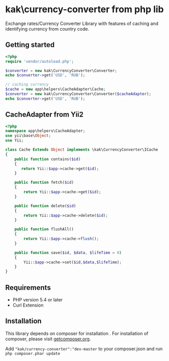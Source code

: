 kak\currency-converter from php lib
======================

Exchange rates/Currency Converter Library with features of caching and identifying currency from country code.

## Getting started
```php
<?php
require 'vendor/autoload.php';

$converter = new kak\CurrencyConverter\Converter;
echo $converter->get('USD', 'RUB');

// caching currency
$cache = new app\helpers\CacheAdapter\Cache;
$converter = new kak\CurrencyConverter\Converter($cacheAdapter);
echo $converter->get('USD', 'RUB'); 
```

## CacheAdapter from Yii2
```php
<?php
namespace app\helpers\CacheAdapter;
use yii\base\Object;
use Yii;

class Cache Extends Object implements \kak\CurrencyConverter\ICache
{
    public function contains($id)
    {
       return Yii::$app->cache->get($id);
    }

    public function fetch($id)
    {
        return Yii::$app->cache->get($id);
    }

    public function delete($id)
    {
        return Yii::$app->cache->delete($id);
    }

    public function flushAll()
    {
        return Yii::$app->cache->flush();
    }

    public function save($id, $data, $lifeTime = 0)
    {
        Yii::$app->cache->set($id,$data,$lifeTime);
    }
} 
```

## Requirements
* PHP version 5.4 or later
* Curl Extension

## Installation
This library depends on composer for installation . For installation of composer, please visit [getcomposer.org](//getcomposer.org). 

Add `"kak/currency-converter":"dev-master` to your composer.json and run `php composer.phar update`